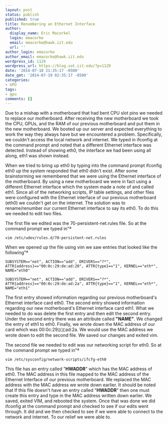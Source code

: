 ```yaml
---
layout: post
status: publish
published: true
title: Renumbering an Ethernet Interface
author:
  display_name: Eric Macorkel
  login: emacorke
  email: emacorke@hawk.iit.edu
  url: ''
author_login: emacorke
author_email: emacorke@hawk.iit.edu
wordpress_id: 1129
wordpress_url: https://blog.sat.iit.edu/?p=1129
date: '2014-07-18 21:35:17 -0500'
date_gmt: '2014-07-19 02:35:17 -0500'
categories:
- GPU
tags:
- gpu
comments: []
---
```


Due to a mishap with a motherboard that had bent CPU slot pins we needed to replace our motherboard. After receiving the new motherboard we took the CPU, GPUs, and the RAM of our previous motherboard and put them in the new motherboard. We booted up our server and expected everything to work the way they always have but we encountered a problem. Specifically, we couldn't access the local network and internet. We typed in ifconfig at the command prompt and noted that a different Ethernet interface was detected. Instead of showing eth0, the interface we had been using all along, eth1 was shown instead.

When we tried to bring up eth0 by typing into the command prompt ifconfig eth0 up the system responded that eth0 didn't exist. After some brainstorming we remembered that we were using the Ethernet interface of the motherboard. By using a new motherboard we were in fact using a different Ethernet interface which the system made a note of and called eth1. Since all of the networking scripts, IP table settings, and other files were configured with the Ethernet interface of our previous motherboard (eth0) we couldn't get on the internet. The solution was to rename/renumber our current Ethernet interface to say its eth0. To do this we needed to edit two files.

The first file we edited was the 70-persistent-net.rules file. So at the command prompt we typed in"&ordf;

```vim /etc/udev/rules.d/70-persistent-net.rules```

When we opened up the file using vim we saw entries that looked like the following"&ordf;</p>

```SUBSYSTEM=="net", ACTION=="add", DRIVERS=="?*", ATTR{address}=="00:0c:29:de:ad:20", ATTR{type}=="1", KERNEL=="eth*", NAME="eth0"```

```SUBSYSTEM=="net", ACTION=="add", DRIVERS=="?*", ATTR{address}=="00:0c:29:de:ad:2a", ATTR{type}=="1", KERNEL=="eth*", NAME="eth1"```

The first entry showed information regarding our previous motherboard's Ethernet interface card eth0. The second entry showed information regarding our new motherboard's Ethernet interface card eth1.  What we needed to do was delete the first entry and then edit the second entry. Under the second entry there was an attribute called **"NAME"**.  We changed the entry of eth1 to eth0. Finally, we wrote down the MAC address of our card which was 00:0c:29:de:ad:2a. We would use the MAC address we wrote down to edit the second file. We saved our changes and exited vim.

The second file we needed to edit was our networking script for eth0. So at the command prompt we typed in"&ordf;

```vim /etc/sysconfig/network-scripts/ifcfg-eth0```

This file has an entry called "**HWADDR**" which has the MAC address of eth0. The MAC address in this file mapped to the MAC address of the Ethernet Interface of our previous motherboard. We replaced the MAC address with the MAC address we wrote down earlier. It should be noted that If this file doesn't have an entry called "**HWADDR**" then one must create this entry and type in the MAC address written down earlier. We saved, exited VIM, and rebooted the system. Once that was done we did ifconfig at the command prompt and checked to see if our edits went through. It did and we then checked to see if we were able to connect to the network and internet. To our relief we were able to.

